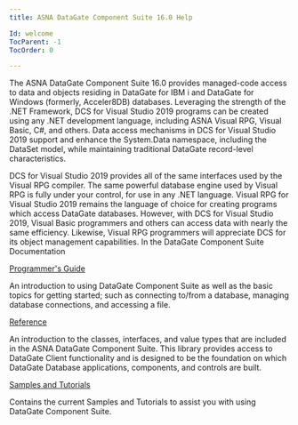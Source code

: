 ```yaml
---
title: ASNA DataGate Component Suite 16.0 Help

Id: welcome
TocParent: -1
TocOrder: 0

---
```


The ASNA DataGate Component Suite 16.0 provides managed-code access to data and objects residing in DataGate for IBM i and DataGate for Windows (formerly, Acceler8DB) databases. Leveraging the strength of the .NET Framework, DCS for Visual Studio 2019 programs can be created using any .NET development language, including ASNA Visual RPG, Visual Basic, C#, and others. Data access mechanisms in DCS for Visual Studio 2019 support and enhance the System.Data namespace, including the DataSet model, while maintaining traditional DataGate record-level characteristics.

DCS for Visual Studio 2019 provides all of the same interfaces used by the Visual RPG compiler. The same powerful database engine used by Visual RPG is fully under your control, for use in any .NET language. Visual RPG for Visual Studio 2019 remains the language of choice for creating programs which access DataGate databases. However, with DCS for Visual Studio 2019, Visual Basic programmers and others can access data with nearly the same efficiency. Likewise, Visual RPG programmers will appreciate DCS for its object management capabilities.
In the DataGate Component Suite Documentation

[Programmer's Guide](dcsReferenceMain.html) 

An introduction to using DataGate Component Suite as well as the basic topics for getting started; such as connecting to/from a database, managing database connections, and accessing a file. 

[Reference](dcsReferenceMain.html) 

An introduction to the classes, interfaces, and value types that are included in the ASNA DataGate Component Suite. This library provides access to DataGate Client functionality and is designed to be the foundation on which DataGate Database applications, components, and controls are built.

[Samples and Tutorials](SamplesandTutorialsMain.html) 

Contains the current Samples and Tutorials to assist you with using DataGate Component Suite.
